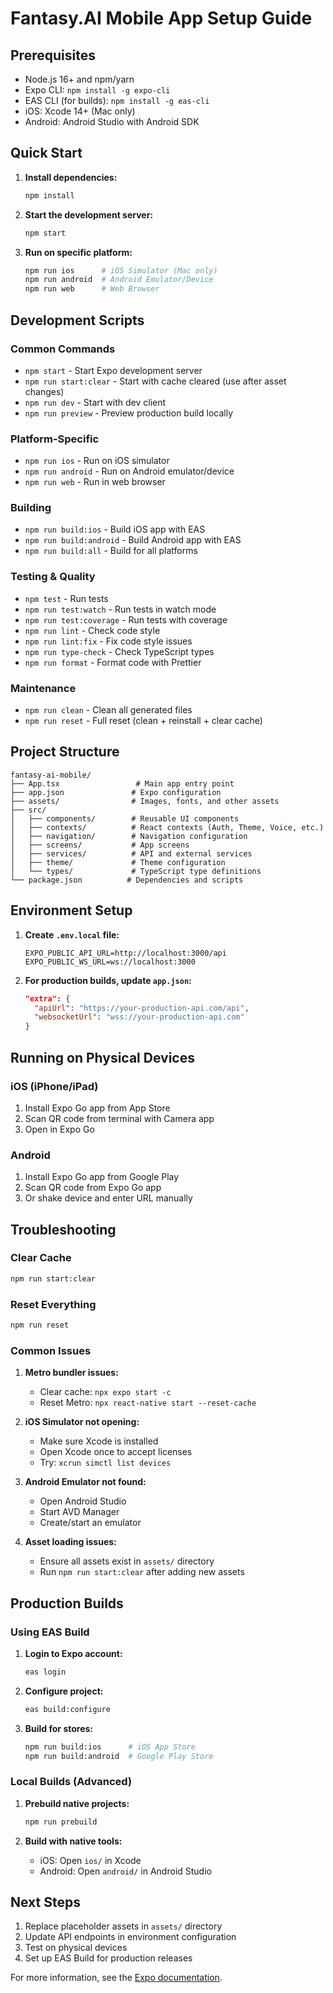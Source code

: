 # Fantasy.AI Mobile App Setup Guide

## Prerequisites

- Node.js 16+ and npm/yarn
- Expo CLI: `npm install -g expo-cli`
- EAS CLI (for builds): `npm install -g eas-cli`
- iOS: Xcode 14+ (Mac only)
- Android: Android Studio with Android SDK

## Quick Start

1. **Install dependencies:**
   ```bash
   npm install
   ```

2. **Start the development server:**
   ```bash
   npm start
   ```

3. **Run on specific platform:**
   ```bash
   npm run ios      # iOS Simulator (Mac only)
   npm run android  # Android Emulator/Device
   npm run web      # Web Browser
   ```

## Development Scripts

### Common Commands

- `npm start` - Start Expo development server
- `npm run start:clear` - Start with cache cleared (use after asset changes)
- `npm run dev` - Start with dev client
- `npm run preview` - Preview production build locally

### Platform-Specific

- `npm run ios` - Run on iOS simulator
- `npm run android` - Run on Android emulator/device
- `npm run web` - Run in web browser

### Building

- `npm run build:ios` - Build iOS app with EAS
- `npm run build:android` - Build Android app with EAS
- `npm run build:all` - Build for all platforms

### Testing & Quality

- `npm test` - Run tests
- `npm run test:watch` - Run tests in watch mode
- `npm run test:coverage` - Run tests with coverage
- `npm run lint` - Check code style
- `npm run lint:fix` - Fix code style issues
- `npm run type-check` - Check TypeScript types
- `npm run format` - Format code with Prettier

### Maintenance

- `npm run clean` - Clean all generated files
- `npm run reset` - Full reset (clean + reinstall + clear cache)

## Project Structure

```
fantasy-ai-mobile/
├── App.tsx                 # Main app entry point
├── app.json               # Expo configuration
├── assets/                # Images, fonts, and other assets
├── src/
│   ├── components/        # Reusable UI components
│   ├── contexts/          # React contexts (Auth, Theme, Voice, etc.)
│   ├── navigation/        # Navigation configuration
│   ├── screens/           # App screens
│   ├── services/          # API and external services
│   ├── theme/             # Theme configuration
│   └── types/             # TypeScript type definitions
└── package.json          # Dependencies and scripts
```

## Environment Setup

1. **Create `.env.local` file:**
   ```env
   EXPO_PUBLIC_API_URL=http://localhost:3000/api
   EXPO_PUBLIC_WS_URL=ws://localhost:3000
   ```

2. **For production builds, update `app.json`:**
   ```json
   "extra": {
     "apiUrl": "https://your-production-api.com/api",
     "websocketUrl": "wss://your-production-api.com"
   }
   ```

## Running on Physical Devices

### iOS (iPhone/iPad)
1. Install Expo Go app from App Store
2. Scan QR code from terminal with Camera app
3. Open in Expo Go

### Android
1. Install Expo Go app from Google Play
2. Scan QR code from Expo Go app
3. Or shake device and enter URL manually

## Troubleshooting

### Clear Cache
```bash
npm run start:clear
```

### Reset Everything
```bash
npm run reset
```

### Common Issues

1. **Metro bundler issues:**
   - Clear cache: `npx expo start -c`
   - Reset Metro: `npx react-native start --reset-cache`

2. **iOS Simulator not opening:**
   - Make sure Xcode is installed
   - Open Xcode once to accept licenses
   - Try: `xcrun simctl list devices`

3. **Android Emulator not found:**
   - Open Android Studio
   - Start AVD Manager
   - Create/start an emulator

4. **Asset loading issues:**
   - Ensure all assets exist in `assets/` directory
   - Run `npm run start:clear` after adding new assets

## Production Builds

### Using EAS Build

1. **Login to Expo account:**
   ```bash
   eas login
   ```

2. **Configure project:**
   ```bash
   eas build:configure
   ```

3. **Build for stores:**
   ```bash
   npm run build:ios      # iOS App Store
   npm run build:android  # Google Play Store
   ```

### Local Builds (Advanced)

1. **Prebuild native projects:**
   ```bash
   npm run prebuild
   ```

2. **Build with native tools:**
   - iOS: Open `ios/` in Xcode
   - Android: Open `android/` in Android Studio

## Next Steps

1. Replace placeholder assets in `assets/` directory
2. Update API endpoints in environment configuration
3. Test on physical devices
4. Set up EAS Build for production releases

For more information, see the [Expo documentation](https://docs.expo.dev/).